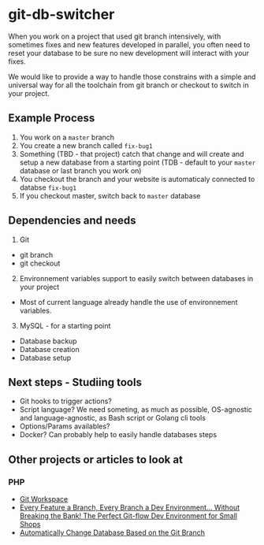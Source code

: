 # git-db-switcher

When you work on a project that used git branch intensively, with sometimes fixes and new features developed in parallel, you often need to reset your database to be sure no new development will interact with your fixes.

We would like to provide a way to handle those constrains with a simple and universal way for all the toolchain from git branch or checkout to switch in your project.

## Example Process

1. You work on a `master` branch
2. You create a new branch called `fix-bug1`
3. Something (TBD - that project) catch that change and will create and setup a new database from a starting point (TDB - default to your `master` database or last branch you work on)
4. You checkout the branch and your website is automaticaly connected to databse `fix-bug1`
5. If you checkout master, switch back to `master` database

## Dependencies and needs

1. Git
  * git branch
  * git checkout
2. Environnement variables support to easily switch between databases in your project
  * Most of current language already handle the use of environnement variables.
3. MySQL - for a starting point
  * Database backup
  * Database creation
  * Database setup

## Next steps - Studiing tools
* Git hooks to trigger actions?
* Script language? We need someting, as much as possible, OS-agnostic and language-agnostic, as Bash script or Golang cli tools
* Options/Params availables?
* Docker? Can probably help to easily handle databases steps

## Other projects or articles to look at

### PHP

* [Git Workspace](https://github.com/sandervd/git-workspace)
* [Every Feature a Branch, Every Branch a Dev Environment... Without Breaking the Bank! The Perfect Git-flow Dev Environment for Small Shops](https://ohthehugemanatee.org/blog/2013/09/02/every-feature-a-branch-every-branch-a-dev-environment-without-breaking-the-bank-the-perfect-git-flow-dev-environment-for-small-shops/)
* [Automatically Change Database Based on the Git Branch](http://foggyperspective.com/article/automatically-change-database-based-git-branch)
